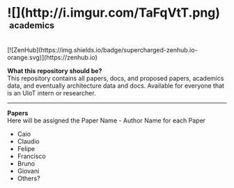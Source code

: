 <h1>![](http://i.imgur.com/TaFqVtT.png) <sup><sup>&nbsp;academics</sup></sup><sub><sub><sup></h1></sup></sub></sub>
<br>
[![ZenHub](https://img.shields.io/badge/supercharged-zenhub.io-orange.svg)](https://zenhub.io)

<b>What this repository should be?</b><br>
This repository contains all papers, docs, and proposed papers, academics data, and eventually architecture data and docs.
Available for everyone that is an UIoT intern or researcher.

----------------------------------------------------

<b>Papers</b><br>
Here will be assigned the Paper Name - Author Name for each Paper
+ Caio
+ Claudio
+ Felipe
+ Francisco
+ Bruno
+ Giovani
+ Others?

